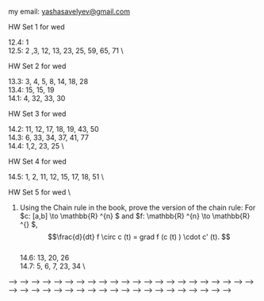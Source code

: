 my email: yashasavelyev@gmail.com

HW Set 1 for wed

12.4: 1  \
12.5: 2 ,3, 12, 13, 23, 25, 59, 65, 71  \

HW Set 2 for wed

13.3: 3, 4, 5, 8, 14, 18, 28  \
13.4: 15, 15, 19 \
14.1: 4, 32, 33, 30

HW Set 3 for wed

14.2: 11, 12, 17, 18, 19, 43, 50 \
14.3: 6, 33, 34, 37, 41, 77 \
14.4: 1,2, 23, 25 \

HW Set 4 for wed

14.5: 1, 2, 11, 12, 15, 17, 18, 51 \

HW Set 5 for wed \

1) Using the Chain rule in the book, prove the version of the chain rule:
For $c: [a,b] \to \mathbb{R} ^{n} $ and $f: \mathbb{R} ^{n} \to \mathbb{R} ^{} $, $$\frac{d}{dt} f \circ c (t)  = grad f (c (t) ) \cdot c' (t).  $$ \
14.6: 13, 20, 26 \
14.7: 5, 6, 7, 23, 34 \

<!-- 1.5: 1, 4a,b, 5   -->
<!-- 1.6: 1, 3, 7a,b, 10, 15   -->
<!-- 1.7: 1, 6 -->
<!-- 2.1: 1,2, 3,4   -->
<!-- 2.2: 1,2 -->
<!---->
<!-- HW set 2 for wed -->
<!---->
<!-- 3.2: 1,2,6   -->
<!-- 3.3: 1,2,3,4   -->
<!-- 3.4: 10,11    -->
<!-- 4.1: 1, 2, 3, 4      -->
<!-- extra: Show that our definition of differentiability of a map $\mathbb {R} ^n \to \mathbb {R} ^m$, when $n=m=1$ coincides with the usual differentiability of a function. -->
<!---->
<!-- HW set 3 for wed -->
<!-- 4.2: 1abc, 2, 3a, 5a, 12, 13   -->
<!-- 4.3: 1,3,4   -->
<!-- 4.4:  1, 3   -->
<!-- 4.5: 1, 2, 3   -->
<!-- 5.1: 5, 6, 12   -->
<!-- 5.2: 1, 2, 4, 5, 8  -->
<!---->
<!-- HW set 4 for wed -->
<!---->
<!-- 5.3: 1, 5, 6, 10, 12, 25   -->
<!-- 6.2: 1, 2, 3 a,b,c, 4  -->
<!-- 6.3: 1, 7, 8, 9, 10, 11   -->
<!-- 7.1: 1, 2   -->
<!---->
<!-- HW set 5 -->
<!---->
<!-- 7.2: 5, 6, 8, 11    -->
<!-- 7.3: 1,2 -->
<!-- 8.1: 1, 2, 3, 8, 9     -->
<!-- 8.2: 1   -->
<!-- 8.3: 6,9, 15      -->
<!---->
<!-- HW set 5 -->
<!---->
<!-- 9.2: 1:a,b,c,d, 2:a,b, 3, 5, 9   -->
<!-- 9.3: 1,2, 3,4, 15      -->
<!-- 10.1: 1:a,b,c, 2, 5, 6      -->
<!---->
<!-- HW set 6 -->
<!---->
<!-- 10.2: 2   -->
<!-- 11.1: 1,2,3,4   -->
<!-- 11.2: 1,2,4,9,13    -->
<!---->
<!-- HW set 7 -->
<!---->
<!-- 12.1: 1, 2   -->
<!-- 12.2: 1,2,3    -->
<!-- 12.3: 1,2, 10   -->
<!-- 12.4: 6   -->
<!-- 12.5: 2, 4, 6, 14 -->
<!-- 12.6: 5 -->
<!---->
<!-- HW set 8 -->
<!---->
<!-- Q1: What is the Jacobian $L'$ of a linear map $L: \mathbb{R} ^{n}  \to \mathbb{R} ^{m} $? Give a proof.  -->
<!---->
<!-- 17.5: 1,2,3 -->

<!-- <!-- 5a,b, 7, 8, 9, 13   --> -->
<!-- <!--  --> -->
<!-- HW Set 3, due wed   -->
<!-- <!--  --> -->
<!--  -->
<!-- 3.1: 1,2   -->
<!--  -->
<!-- HW set 4, due wed   -->
<!-- <!-- , 13, 15   --> -->
<!--  -->
<!-- HW set 5, due wed    -->
<!--  -->
<!--  -->
<!-- HW set 6, wed -->
<!--  -->
<!-- 5.3: 1, 5, 6, 10, 12, 25   -->
<!-- 6.2: 2, 3, 4   -->
<!--  -->
<!--  -->
<!-- HW set 7, wed    -->
<!--  -->
<!-- 6.3: 7, 8, 9, 10, 11   -->
<!-- 7.1: 1, 2   -->
<!-- 7.2: 5, 6, 8, 11    -->
<!--  -->
<!-- HW set 8 -->
<!--  -->
<!-- 8.1: 1, 2, 3, 8, 9     -->
<!-- <!-- 8.2: 1   --> -->
<!-- <!-- 8.3: 6,9, 15   -->  -->
<!--  -->
<!-- HW set 9  -->
<!-- 8.2: 1,2    -->
<!-- 8.3: 1, 6,9, 12, 13, 15   -->
<!--  -->
<!-- HW set 10 -->
<!--  -->
<!-- 9.2: 1:a,b,c,d, 2:a,b, 3, 5, 9   -->
<!--  -->
<!-- Set 11 -->
<!--  -->
<!-- 9.3: 1,2, 3,4, 15      -->
<!-- 10.1: 1:a,b,c, 2, 5, 6       -->
<!--  -->
<!-- Set 12 -->
<!--  -->
<!-- 11.1: 1,2,3,4   -->
<!-- 11.2: 1,2,4,9, 13    -->
<!--  -->
<!-- Set 13    -->
<!--  -->
<!-- 12.1: 1, 2   -->
<!-- 12.2: 1,2,3    -->
<!-- 12.3: 1,2, 10   -->
<!-- 12.4: 6   -->
<!-- 12.5: 2, 4, 6, 14   -->
<!--  -->
<!--  -->
<!-- Set 14    -->
<!--  -->
<!-- Q1: What is the Jacobian $L'$ of a linear map $L: R^n \to R^m $? Give a proof. -->
<!-- 17.5: 1,2,3   -->
<!--  -->
<!-- ======= -->
<!--  -->
<!--  -->
<!-- <!--<h1 id="maxima-and-minima" class="unnumbered">Maxima and minima</h1>--> -->
<!-- <!--<h2 id="homework-set-3" class="unnumbered">Homework set 3</h2>--> -->
<!-- <!--<p>5.1: 5, 6, 12<br />--> -->
<!-- <!--<br />--> -->
<!-- <!--</p>--> -->
<!-- <!--<h2 id="homework-set-4" class="unnumbered">Homework set 4</h2>--> -->
<!-- <!--<p>5.3: 1, 5, 6, 10, 12, 25<br />--> -->
<!-- <!--</p>--> -->
<!-- <!--<h1 id="potential-functions-line-integrals" class="unnumbered">Potential functions, line integrals</h1>--> -->
<!-- <!--<h2 id="homework-set-5" class="unnumbered">Homework set 5</h2>--> -->
<!-- <!--<p>6.2: 3, 4<br />--> -->
<!-- <!--6.3: 7, 8, 9, 10<br />--> -->
<!-- <!--7.1: 1, 2<br />--> -->
<!-- <!--7.2: 5, 6, 8<br />--> -->
<!-- <!--8.1: 1, 2, 3<br />--> -->
<!-- <!--</p>--> -->
<!-- <!--<h2 id="homework-set-6" class="unnumbered">Homework set 6</h2>--> -->
<!-- <!--<p>8.2: 1<br />--> -->
<!-- <!--8.3: 6,9, 15<br />--> -->
<!-- <!--9.2: 1:a,b,c,d, 2:a,b, 3<br />--> -->
<!-- <!--</p>--> -->
<!-- <!--<h2 id="homework-set-7" class="unnumbered">Homework set 7</h2>--> -->
<!-- <!--<p>9.3: 1,2<br />--> -->
<!-- <!--10.1: 1:a,b,c, 2<br />--> -->
<!-- <!--</p>--> -->
<!-- <!--<h1 id="surface-integrals-divergence-and-stokes-theorem">Surface Integrals Divergence and Stokes theorem</h1>--> -->
<!-- <!--<h2 id="homework-set-8" class="unnumbered">Homework set 8</h2>--> -->
<!-- <!--<p>11.3: 1,2<br />--> -->
<!-- <!--12.1: 2<br />--> -->
<!-- <!--12.2: 1,2,3<br />--> -->
<!-- <!--</p>--> -->
<!-- <!--<h2 id="homework-set-9" class="unnumbered">Homework set 9</h2>--> -->
<!-- <!--<p>12.3: 1:a,b, 12<br />--> -->
<!-- <!--12.5: 2,3,6<br />--> -->
<!-- <!--12.6: 7, 9<br />--> -->
<!-- <!--</p>--> -->
<!--  -->
